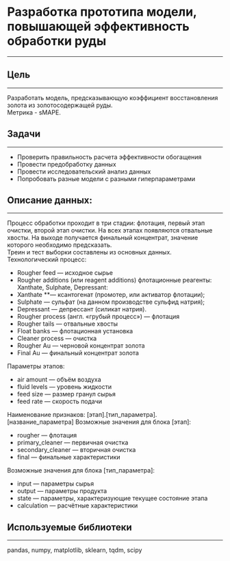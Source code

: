 # Разработка прототипа модели, повышающей эффективность обработки руды
---

## Цель
---
Разработать модель, предсказывающую коэффициент восстановления золота из золотосодержащей руды.  
Метрика - sMAPE.  

## Задачи
---
- Проверить правильность расчета эффективности обогащения
- Провести предобработку данных
- Провести исследовательский анализ данных
- Попробовать разные модели с разными гиперпараметрами

## Описание данных: 
---
Процесс обработки проходит в три стадии: флотация, первый этап очистки, второй этап очистки. На всех этапах появляются отвальные хвосты. На выходе получается финальный концентрат, значение которого необходимо предсказать.  
Треин и тест выборки составлены из основных данных. 
Технологический процесс:  

-    Rougher feed — исходное сырье
-   Rougher additions (или reagent additions) флотационные реагенты: Xanthate, Sulphate, Depressant:
  -  Xanthate **— ксантогенат (промотер, или активатор флотации);
  -  Sulphate — сульфат (на данном производстве сульфид натрия);
  -  Depressant — депрессант (силикат натрия).
- Rougher process (англ. «грубый процесс») — флотация
- Rougher tails — отвальные хвосты
- Float banks — флотационная установка
- Cleaner process — очистка
- Rougher Au — черновой концентрат золота
- Final Au — финальный концентрат золота

Параметры этапов:  
- air amount — объём воздуха
- fluid levels — уровень жидкости
- feed size — размер гранул сырья
- feed rate — скорость подачи

Наименование признаков:
[этап].[тип_параметра].[название_параметра]
Возможные значения для блока [этап]:
-    rougher — флотация
-    primary_cleaner — первичная очистка
-    secondary_cleaner — вторичная очистка
-    final — финальные характеристики

Возможные значения для блока [тип_параметра]:
-    input — параметры сырья
-   output — параметры продукта
-    state — параметры, характеризующие текущее состояние этапа
-   calculation — расчётные характеристики

## Используемые библиотеки
---
pandas, numpy, matplotlib, sklearn, tqdm, scipy